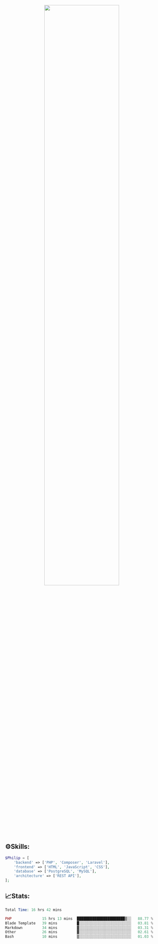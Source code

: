 <div align="center">
<img src="https://readme-typing-svg.demolab.com?font=Inconsolata&weight=500&size=50&duration=4000&pause=300&color=A7A459&center=true&vCenter=true&multiline=true&repeat=false&random=false&width=1300&height=140&lines=Hello,+Привет;I'm+Philip+a+beginner+backend+developer+in+php" width="70%" />
</div>

## ⚙️Skills:
```php
$Philip = [
    'backend' => ['PHP', 'Composer', 'Laravel'],
    'frontend' => ['HTML', 'JavaScript', 'CSS'],
    'database' => ['PostgreSQL', 'MySQL'],
    'architecture' => ['REST API'],
];
```
## 📈Stats:
<!--START_SECTION:waka-->

```PHP
Total Time: 16 hrs 42 mins

PHP              15 hrs 13 mins  ██████████████████████▒░░   88.77 %
Blade Template   39 mins         █░░░░░░░░░░░░░░░░░░░░░░░░   03.81 %
Markdown         34 mins         ▓░░░░░░░░░░░░░░░░░░░░░░░░   03.31 %
Other            26 mins         ▓░░░░░░░░░░░░░░░░░░░░░░░░   02.61 %
Bash             10 mins         ▒░░░░░░░░░░░░░░░░░░░░░░░░   01.03 %
```

<!--END_SECTION:waka-->

